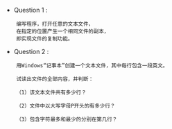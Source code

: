 - Question 1 : 

```
    编写程序，打开任意的文本文件，
    在指定的位置产生一个相同文件的副本，
    即实现文件的复制功能。
```

- Question 2 : 

```
    用Windows“记事本”创建一个文本文件，其中每行包含一段英文。
    
    试读出文件的全部内容，并判断：
    
    （1）该文本文件共有多少行？
    
    （2）文件中以大写字母P开头的有多少行？
    
    （3）包含字符最多和最少的分别在第几行？
```